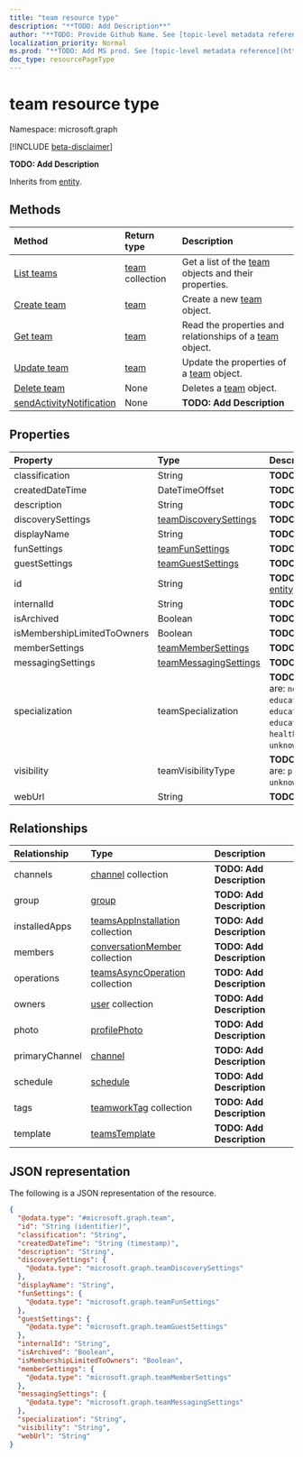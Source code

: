 ```yaml
---
title: "team resource type"
description: "**TODO: Add Description**"
author: "**TODO: Provide Github Name. See [topic-level metadata reference](https://msgo.azurewebsites.net/add/document/guidelines/metadata.html#topic-level-metadata)**"
localization_priority: Normal
ms.prod: "**TODO: Add MS prod. See [topic-level metadata reference](https://msgo.azurewebsites.net/add/document/guidelines/metadata.html#topic-level-metadata)**"
doc_type: resourcePageType
---
```


# team resource type

Namespace: microsoft.graph

[!INCLUDE [beta-disclaimer](../../includes/beta-disclaimer.md)]

**TODO: Add Description**


Inherits from [entity](../resources/entity.md).

## Methods
|Method|Return type|Description|
|:---|:---|:---|
|[List teams](../api/team-list.md)|[team](../resources/team.md) collection|Get a list of the [team](../resources/team.md) objects and their properties.|
|[Create team](../api/team-post-teams.md)|[team](../resources/team.md)|Create a new [team](../resources/team.md) object.|
|[Get team](../api/team-get.md)|[team](../resources/team.md)|Read the properties and relationships of a [team](../resources/team.md) object.|
|[Update team](../api/team-update.md)|[team](../resources/team.md)|Update the properties of a [team](../resources/team.md) object.|
|[Delete team](../api/team-delete.md)|None|Deletes a [team](../resources/team.md) object.|
|[sendActivityNotification](../api/team-sendactivitynotification.md)|None|**TODO: Add Description**|

## Properties
|Property|Type|Description|
|:---|:---|:---|
|classification|String|**TODO: Add Description**|
|createdDateTime|DateTimeOffset|**TODO: Add Description**|
|description|String|**TODO: Add Description**|
|discoverySettings|[teamDiscoverySettings](../resources/teamdiscoverysettings.md)|**TODO: Add Description**|
|displayName|String|**TODO: Add Description**|
|funSettings|[teamFunSettings](../resources/teamfunsettings.md)|**TODO: Add Description**|
|guestSettings|[teamGuestSettings](../resources/teamguestsettings.md)|**TODO: Add Description**|
|id|String|**TODO: Add Description** Inherited from [entity](../resources/entity.md)|
|internalId|String|**TODO: Add Description**|
|isArchived|Boolean|**TODO: Add Description**|
|isMembershipLimitedToOwners|Boolean|**TODO: Add Description**|
|memberSettings|[teamMemberSettings](../resources/teammembersettings.md)|**TODO: Add Description**|
|messagingSettings|[teamMessagingSettings](../resources/teammessagingsettings.md)|**TODO: Add Description**|
|specialization|teamSpecialization|**TODO: Add Description**. Possible values are: `none`, `educationStandard`, `educationClass`, `educationProfessionalLearningCommunity`, `educationStaff`, `healthcareStandard`, `healthcareCareCoordination`, `unknownFutureValue`.|
|visibility|teamVisibilityType|**TODO: Add Description**. Possible values are: `private`, `public`, `hiddenMembership`, `unknownFutureValue`.|
|webUrl|String|**TODO: Add Description**|

## Relationships
|Relationship|Type|Description|
|:---|:---|:---|
|channels|[channel](../resources/channel.md) collection|**TODO: Add Description**|
|group|[group](../resources/group.md)|**TODO: Add Description**|
|installedApps|[teamsAppInstallation](../resources/teamsappinstallation.md) collection|**TODO: Add Description**|
|members|[conversationMember](../resources/conversationmember.md) collection|**TODO: Add Description**|
|operations|[teamsAsyncOperation](../resources/teamsasyncoperation.md) collection|**TODO: Add Description**|
|owners|[user](../resources/user.md) collection|**TODO: Add Description**|
|photo|[profilePhoto](../resources/profilephoto.md)|**TODO: Add Description**|
|primaryChannel|[channel](../resources/channel.md)|**TODO: Add Description**|
|schedule|[schedule](../resources/schedule.md)|**TODO: Add Description**|
|tags|[teamworkTag](../resources/teamworktag.md) collection|**TODO: Add Description**|
|template|[teamsTemplate](../resources/teamstemplate.md)|**TODO: Add Description**|

## JSON representation
The following is a JSON representation of the resource.
<!-- {
  "blockType": "resource",
  "keyProperty": "id",
  "@odata.type": "microsoft.graph.team",
  "baseType": "microsoft.graph.entity",
  "openType": true
}
-->
``` json
{
  "@odata.type": "#microsoft.graph.team",
  "id": "String (identifier)",
  "classification": "String",
  "createdDateTime": "String (timestamp)",
  "description": "String",
  "discoverySettings": {
    "@odata.type": "microsoft.graph.teamDiscoverySettings"
  },
  "displayName": "String",
  "funSettings": {
    "@odata.type": "microsoft.graph.teamFunSettings"
  },
  "guestSettings": {
    "@odata.type": "microsoft.graph.teamGuestSettings"
  },
  "internalId": "String",
  "isArchived": "Boolean",
  "isMembershipLimitedToOwners": "Boolean",
  "memberSettings": {
    "@odata.type": "microsoft.graph.teamMemberSettings"
  },
  "messagingSettings": {
    "@odata.type": "microsoft.graph.teamMessagingSettings"
  },
  "specialization": "String",
  "visibility": "String",
  "webUrl": "String"
}
```

